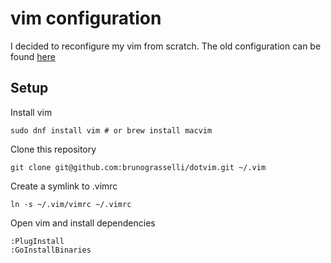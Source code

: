 # vim configuration

I decided to reconfigure my vim from scratch. The old configuration can be found [here](https://github.com/brunograsselli/vim-files)

## Setup

Install vim

```shell
sudo dnf install vim # or brew install macvim
```

Clone this repository
```shell
git clone git@github.com:brunograsselli/dotvim.git ~/.vim
```

Create a symlink to .vimrc
```shell
ln -s ~/.vim/vimrc ~/.vimrc
```

Open vim and install dependencies
```shell
:PlugInstall
:GoInstallBinaries
```
